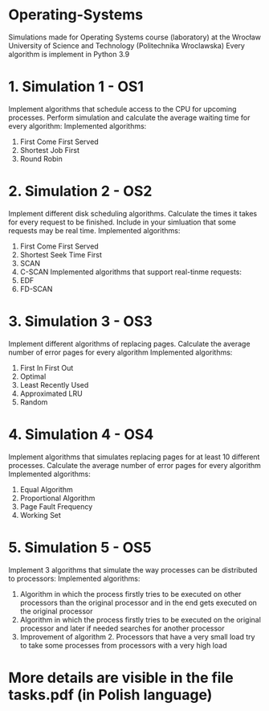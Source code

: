 # Operating-Systems
Simulations made for Operating Systems course (laboratory) at the Wrocław University of Science and Technology (Politechnika Wroclawska)
Every algorithm is implement in Python 3.9

# 1. Simulation 1 - OS1
Implement algorithms that schedule access to the CPU for upcoming processes. Perform simulation and calculate the average waiting time for every algorithm:
Implemented algorithms:
1. First Come First Served
2. Shortest Job First
3. Round Robin

# 2. Simulation 2 - OS2
Implement different disk scheduling algorithms. Calculate the times it takes for every request to be finished. Include in your simluation that some requests may be real time.
Implemented algorithms:
1. First Come First Served
2. Shortest Seek Time First
3. SCAN
4. C-SCAN
Implemented algorithms that support real-tinme requests:
1. EDF
2. FD-SCAN

# 3. Simulation 3 - OS3
Implement different algorithms of replacing pages. Calculate the average number of error pages for every algorithm
Implemented algorithms:
1. First In First Out
2. Optimal
3. Least Recently Used
4. Approximated LRU
5. Random

# 4. Simulation 4 - OS4
Implement algorithms that simulates replacing pages for at least 10 different processes. Calculate the average number of error pages for every algorithm
Implemented algorithms:
1. Equal Algorithm
2. Proportional Algorithm
3. Page Fault Frequency
4. Working Set

# 5. Simulation 5 - OS5
Implement 3 algorithms that simulate the way processes can be distributed to processors:
Implemented algorithms:
1. Algorithm in which the process firstly tries to be executed on other processors than the original processor and in the end gets executed on the original processor
2. Algorithm in which the process firstly tries to be executed on the original processor and later if needed searches for another processor
3. Improvement of algorithm 2. Processors that have a very small load try to take some processes from processors with a very high load

# More details are visible in the file tasks.pdf (in Polish language)
